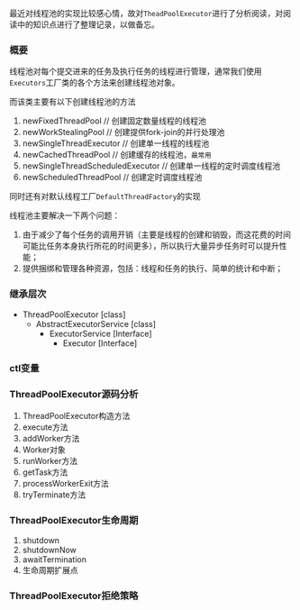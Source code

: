 最近对线程池的实现比较感心情，故对`TheadPoolExecutor`进行了分析阅读，对阅读中的知识点进行了整理记录，以做备忘。

### 概要

线程池对每个提交进来的任务及执行任务的线程进行管理，通常我们使用`Executors`工厂类的各个方法来创建线程池对象。

而该类主要有以下创建线程池的方法

1. newFixedThreadPool // 创建固定数量线程的线程池
2. newWorkStealingPool // 创建提供fork-join的并行处理池
3. newSingleThreadExecutor // 创建单一线程的线程池
4. newCachedThreadPool // 创建缓存的线程池，`最常用`
5. newSingleThreadScheduledExecutor // 创建单一线程的定时调度线程池
6. newScheduledThreadPool // 创建定时调度线程池

同时还有对默认线程工厂`DefaultThreadFactory`的实现

线程池主要解决一下两个问题：

1. 由于减少了每个任务的调用开销（主要是线程的创建和销毁，而这花费的时间可能比任务本身执行所花的时间更多），所以执行大量异步任务时可以提升性能；
2. 提供捆绑和管理各种资源，包括：线程和任务的执行、简单的统计和中断；

### 继承层次

- ThreadPoolExecutor [class]
  - AbstractExecutorService [class]
    - ExecutorService [Interface]
      - Executor [Interface]

### ctl变量

### ThreadPoolExecutor源码分析

1. ThreadPoolExecutor构造方法
2. execute方法
3. addWorker方法
4. Worker对象
5. runWorker方法
6. getTask方法
7. processWorkerExit方法
8. tryTerminate方法

### ThreadPoolExecutor生命周期

1. shutdown
2. shutdownNow
3. awaitTermination
4. 生命周期扩展点

### ThreadPoolExecutor拒绝策略